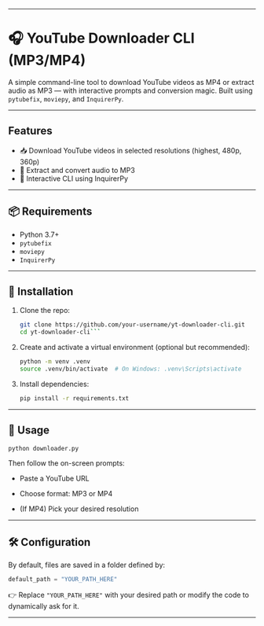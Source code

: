 
---


# 🎧 YouTube Downloader CLI (MP3/MP4)

A simple command-line tool to download YouTube videos as MP4 or extract audio as MP3 — with interactive prompts and conversion magic. Built using `pytubefix`, `moviepy`, and `InquirerPy`.

---

## Features

- 📥 Download YouTube videos in selected resolutions (highest, 480p, 360p)
- 🎵 Extract and convert audio to MP3
- 🧠 Interactive CLI using InquirerPy

---

## 📦 Requirements

- Python 3.7+
- `pytubefix`
- `moviepy`
- `InquirerPy`

---

## 🔧 Installation

1. Clone the repo:
   ```bash
   git clone https://github.com/your-username/yt-downloader-cli.git
   cd yt-downloader-cli```

2. Create and activate a virtual environment (optional but recommended):
    
    ```bash
    python -m venv .venv
    source .venv/bin/activate  # On Windows: .venv\Scripts\activate
    ```
    
3. Install dependencies:
    
    ```bash
    pip install -r requirements.txt
    ```
    

---

## 🧠 Usage

```bash
python downloader.py
```

Then follow the on-screen prompts:

- Paste a YouTube URL
    
- Choose format: MP3 or MP4
    
- (If MP4) Pick your desired resolution
    

---

## 🛠 Configuration

By default, files are saved in a folder defined by:

```python
default_path = "YOUR_PATH_HERE"
```

👉 Replace `"YOUR_PATH_HERE"` with your desired path or modify the code to dynamically ask for it.

---


